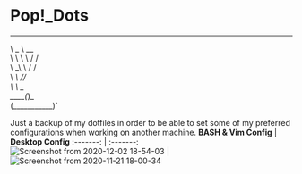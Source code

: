 # Pop!_Dots                                           

 ______              
 \   _ \        __   
  \ \ \ \      / /   
   \ \_\ \    / /    
    \  ___\  /_/     
     \ \    _       
    __\_\__(_)_      
   (___________)`

Just a backup of my dotfiles in order to be able to set some of my preferred configurations when working on another machine.
 **BASH & Vim Config** | **Desktop Config**
:-------: | :-------:
![Screenshot from 2020-12-02 18-54-03](https://user-images.githubusercontent.com/64110504/100949554-2562b580-34d0-11eb-8c49-a355a4e05520.png) | ![Screenshot from 2020-11-21 18-00-34](https://user-images.githubusercontent.com/64110504/100949592-3ad7df80-34d0-11eb-9ac5-8f034e9e33c5.png)
